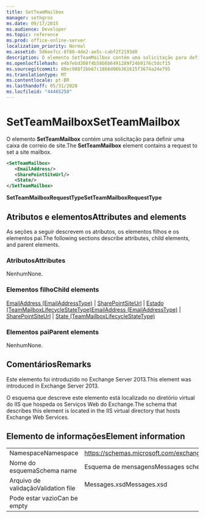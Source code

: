 ```yaml
---
title: SetTeamMailbox
manager: sethgros
ms.date: 09/17/2015
ms.audience: Developer
ms.topic: reference
ms.prod: office-online-server
localization_priority: Normal
ms.assetid: 5d6ee7cc-8f88-4de2-ae5c-cabf2f2193d0
description: O elemento SetTeamMailbox contém uma solicitação para definir uma caixa de correio de site.
ms.openlocfilehash: e4b7ebd308f4b58b6b6491289f24b9176c5dcf15
ms.sourcegitcommit: 88ec988f2bb67c1866d06b361615f3674a24e795
ms.translationtype: MT
ms.contentlocale: pt-BR
ms.lasthandoff: 05/31/2020
ms.locfileid: "44465258"
---
```

# <a name="setteammailbox"></a><span data-ttu-id="8260c-103">SetTeamMailbox</span><span class="sxs-lookup"><span data-stu-id="8260c-103">SetTeamMailbox</span></span>

<span data-ttu-id="8260c-104">O elemento **SetTeamMailbox** contém uma solicitação para definir uma caixa de correio de site.</span><span class="sxs-lookup"><span data-stu-id="8260c-104">The **SetTeamMailbox** element contains a request to set a site mailbox.</span></span> 
  
```XML
<SetTeamMailbox>
   <EmailAddress/>
   <SharePointSiteUrl/>
   <State/>
</SetTeamMailbox>
```

 <span data-ttu-id="8260c-105">**SetTeamMailboxRequestType**</span><span class="sxs-lookup"><span data-stu-id="8260c-105">**SetTeamMailboxRequestType**</span></span>
## <a name="attributes-and-elements"></a><span data-ttu-id="8260c-106">Atributos e elementos</span><span class="sxs-lookup"><span data-stu-id="8260c-106">Attributes and elements</span></span>

<span data-ttu-id="8260c-107">As seções a seguir descrevem os atributos, os elementos filhos e os elementos pai.</span><span class="sxs-lookup"><span data-stu-id="8260c-107">The following sections describe attributes, child elements, and parent elements.</span></span>
  
### <a name="attributes"></a><span data-ttu-id="8260c-108">Atributos</span><span class="sxs-lookup"><span data-stu-id="8260c-108">Attributes</span></span>

<span data-ttu-id="8260c-109">Nenhum</span><span class="sxs-lookup"><span data-stu-id="8260c-109">None.</span></span>
  
### <a name="child-elements"></a><span data-ttu-id="8260c-110">Elementos filho</span><span class="sxs-lookup"><span data-stu-id="8260c-110">Child elements</span></span>

<span data-ttu-id="8260c-111">[EmailAddress (EmailAddressType)](emailaddress-emailaddresstype.md)  |  [SharePointSiteUrl](sharepointsiteurl.md)  |  [Estado (TeamMailboxLifecycleStateType)](state-teammailboxlifecyclestatetype.md)</span><span class="sxs-lookup"><span data-stu-id="8260c-111">[EmailAddress (EmailAddressType)](emailaddress-emailaddresstype.md) | [SharePointSiteUrl](sharepointsiteurl.md) | [State (TeamMailboxLifecycleStateType)](state-teammailboxlifecyclestatetype.md)</span></span>
  
### <a name="parent-elements"></a><span data-ttu-id="8260c-112">Elementos pai</span><span class="sxs-lookup"><span data-stu-id="8260c-112">Parent elements</span></span>

<span data-ttu-id="8260c-113">Nenhum</span><span class="sxs-lookup"><span data-stu-id="8260c-113">None.</span></span>
  
## <a name="remarks"></a><span data-ttu-id="8260c-114">Comentários</span><span class="sxs-lookup"><span data-stu-id="8260c-114">Remarks</span></span>

<span data-ttu-id="8260c-115">Este elemento foi introduzido no Exchange Server 2013.</span><span class="sxs-lookup"><span data-stu-id="8260c-115">This element was introduced in Exchange Server 2013.</span></span>
  
<span data-ttu-id="8260c-116">O esquema que descreve este elemento está localizado no diretório virtual do IIS que hospeda os Serviços Web do Exchange.</span><span class="sxs-lookup"><span data-stu-id="8260c-116">The schema that describes this element is located in the IIS virtual directory that hosts Exchange Web Services.</span></span>
  
## <a name="element-information"></a><span data-ttu-id="8260c-117">Elemento de informações</span><span class="sxs-lookup"><span data-stu-id="8260c-117">Element information</span></span>

|||
|:-----|:-----|
|<span data-ttu-id="8260c-118">Namespace</span><span class="sxs-lookup"><span data-stu-id="8260c-118">Namespace</span></span>  <br/> |https://schemas.microsoft.com/exchange/services/2006/messages  <br/> |
|<span data-ttu-id="8260c-119">Nome do esquema</span><span class="sxs-lookup"><span data-stu-id="8260c-119">Schema name</span></span>  <br/> |<span data-ttu-id="8260c-120">Esquema de mensagens</span><span class="sxs-lookup"><span data-stu-id="8260c-120">Messages schema</span></span>  <br/> |
|<span data-ttu-id="8260c-121">Arquivo de validação</span><span class="sxs-lookup"><span data-stu-id="8260c-121">Validation file</span></span>  <br/> |<span data-ttu-id="8260c-122">Messages.xsd</span><span class="sxs-lookup"><span data-stu-id="8260c-122">Messages.xsd</span></span>  <br/> |
|<span data-ttu-id="8260c-123">Pode estar vazio</span><span class="sxs-lookup"><span data-stu-id="8260c-123">Can be empty</span></span>  <br/> ||
   

